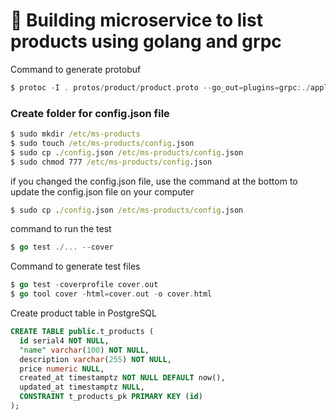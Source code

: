 # 📙 Building microservice to list products using golang and grpc

Command to generate protobuf
```go
$ protoc -I . protos/product/product.proto --go_out=plugins=grpc:./application
```

### Create folder for config.json file
```bat
$ sudo mkdir /etc/ms-products
$ sudo touch /etc/ms-products/config.json
$ sudo cp ./config.json /etc/ms-products/config.json
$ sudo chmod 777 /etc/ms-products/config.json
```
if you changed the config.json file, use the command at the bottom to update the config.json file on your computer
```bat
$ sudo cp ./config.json /etc/ms-products/config.json
```

command to run the test
```go
$ go test ./... --cover
```

Command to generate test files
```go
$ go test -coverprofile cover.out 
$ go tool cover -html=cover.out -o cover.html
```

Create product table in PostgreSQL 
```sql
CREATE TABLE public.t_products (
  id serial4 NOT NULL,
  "name" varchar(100) NOT NULL,
  description varchar(255) NOT NULL,
  price numeric NULL,
  created_at timestamptz NOT NULL DEFAULT now(),
  updated_at timestamptz NULL,
  CONSTRAINT t_products_pk PRIMARY KEY (id)
);
```
